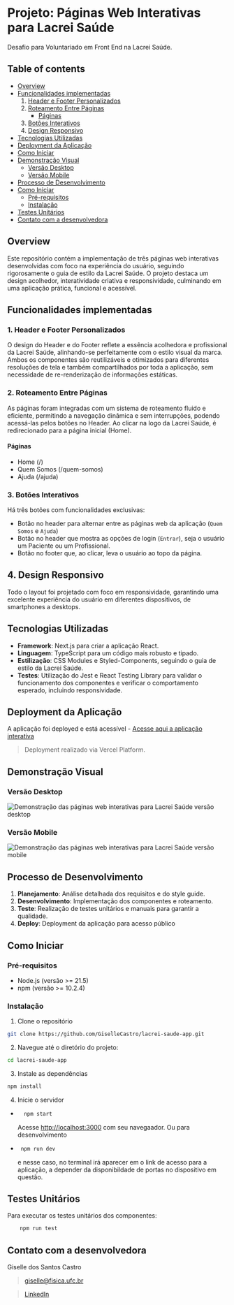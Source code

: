 # Projeto: Páginas Web Interativas para Lacrei Saúde

Desafio para Voluntariado em Front End na Lacrei Saúde.

## Table of contents

- [Overview](#overview)
- [Funcionalidades implementadas](#funcionalidades-implementadas)
  1. [Header e Footer Personalizados](#1-header-e-footer-personalizados)
  2. [Roteamento Entre Páginas](#2-roteamento-entre-páginas)
     - [Páginas](#páginas)
  3. [Botões Interativos](#3-botões-interativos)
  4. [Design Responsivo](#4-design-responsivo)
- [Tecnologias Utilizadas](#tecnologias-utilizadas)
- [Deployment da Aplicação](#deployment-da-aplicação)
- [Como Iniciar](#como-iniciar)
- [Demonstração Visual](#demonstração-visual)
  - [Versão Desktop](#versão-desktop)
  - [Versão Mobile](#versão-mobile)
- [Processo de Desenvolvimento](#processo-de-desenvolvimento)
- [Como Iniciar](#como-iniciar)
  - [Pré-requisitos](#pré-requisitos)
  - [Instalação](#instalação)
- [Testes Unitários](#testes-unitários)
- [Contato com a desenvolvedora]()

## Overview

Este repositório contém a implementação de três páginas web interativas desenvolvidas com foco na experiência do usuário, seguindo rigorosamente o guia de estilo da Lacrei Saúde. O projeto destaca um design acolhedor, interatividade criativa e responsividade, culminando em uma aplicação prática, funcional e acessível.

## Funcionalidades implementadas

### 1. Header e Footer Personalizados

O design do Header e do Footer reflete a essência acolhedora e profissional da Lacrei Saúde, alinhando-se perfeitamente com o estilo visual da marca. Ambos os componentes são reutilizáveis e otimizados para diferentes resoluções de tela e também compartilhados por toda a aplicação, sem necessidade de re-renderização de informações estáticas.

### 2. Roteamento Entre Páginas

As páginas foram integradas com um sistema de roteamento fluido e eficiente, permitindo a navegação dinâmica e sem interrupções, podendo acessá-las pelos botões no Header. Ao clicar na logo da Lacrei Saúde, é redirecionado para a página inicial (Home).

#### Páginas

- Home (/)
- Quem Somos (/quem-somos)
- Ajuda (/ajuda)

### 3. Botões Interativos

Há três botões com funcionalidades exclusivas:

- Botão no header para alternar entre as páginas web da aplicação (`Quem Somos` e `Ajuda`)
- Botão no header que mostra as opções de login (`Entrar`), seja o usuário um Paciente ou um Profissional.
- Botão no footer que, ao clicar, leva o usuário ao topo da página.

## 4. Design Responsivo

Todo o layout foi projetado com foco em responsividade, garantindo uma excelente experiência do usuário em diferentes dispositivos, de smartphones a desktops.

## Tecnologias Utilizadas

- **Framework**: Next.js para criar a aplicação React.
- **Linguagem**: TypeScript para um código mais robusto e tipado.
- **Estilização**: CSS Modules e Styled-Components, seguindo o guia de estilo da Lacrei Saúde.
- **Testes**: Utilização do Jest e React Testing Library para validar o funcionamento dos componentes e verificar o comportamento esperado, incluindo responsividade.

## Deployment da Aplicação

A aplicação foi deployed e está acessível - [Acesse aqui a aplicação interativa](https://lacrei-saude-app-fawn.vercel.app/)

> Deployment realizado via Vercel Platform.

## Demonstração Visual

### Versão Desktop

![Demonstração das páginas web interativas para Lacrei Saúde versão desktop](demo/demo-desktop.gif)

### Versão Mobile

![Demonstração das páginas web interativas para Lacrei Saúde versão mobile](demo/demo-mobile.gif)

## Processo de Desenvolvimento

1. **Planejamento**: Análise detalhada dos requisitos e do style guide.
2. **Desenvolvimento**: Implementação dos componentes e roteamento.
3. **Teste**: Realização de testes unitários e manuais para garantir a qualidade.
4. **Deploy**: Deployment da aplicação para acesso público

## Como Iniciar

### Pré-requisitos

- Node.js (versão >= 21.5)
- npm (versão >= 10.2.4)

### Instalação

1. Clone o repositório

```bash
git clone https://github.com/GiselleCastro/lacrei-saude-app.git
```

2. Navegue até o diretório do projeto:

```bash
cd lacrei-saude-app
```

3. Instale as dependências

```bash
npm install
```

4. Inicie o servidor

- ```bash
    npm start
  ```

  Acesse [http://localhost:3000](http://localhost:3000) com seu navegaador. Ou para desenvolvimento

- ```bash
   npm run dev
  ```

  e nesse caso, no terminal irá aparecer em o link de acesso para a aplicação, a depender da disponibildade de portas no dispositivo em questão.

## Testes Unitários

Para executar os testes unitários dos componentes:

```bash
    npm run test
```

## Contato com a desenvolvedora

Giselle dos Santos Castro

> giselle@fisica.ufc.br

> [LinkedIn](https://www.linkedin.com/in/gisellesc/)
